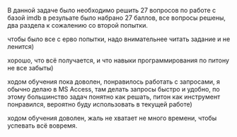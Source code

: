 В данной задаче было необходимо решить 27 вопросов по работе с базой imdb
в резульате было набрано 27 баллов, все вопросы решены, два раздела к сожалению со второй попытки.

чтобы было все с ерво попытки, надо внимательнее читать задание и не ленится)

хорошо, что всё получается, и что навыки программирования по питону не все забыты)

ходом обучения пока доволен, понравилось работать с запросами, я обычно делаю в MS Access, 
там делать запросы быстро и удобно, по этому большинство задач понятно как решать, питон как 
инструмент понравился, вероятно буду использовать в текущей работе)

ходом обучения доволен, жаль не хватает не много времени, чтобы успевать всё вовремя.
